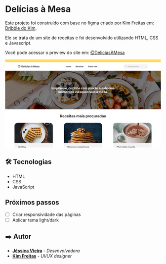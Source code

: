 # Delícias à Mesa
Este projeto foi construído com base no figma criado por Kim Freitas em: [Dribble do Kim](https://dribbble.com/shots/21665555-Site-de-receitas-de-comida-Del-cias-Mesa).

Ele se trata de um site de receitas e foi desenvolvido utilizando HTML, CSS e Javascript.

Você pode acessar o preview do site em: [@DeliciasÀMesa](https://jessicavsampaio.github.io/delicias-a-mesa/)

![homeDeliciasAMesa](src/images/pagina-principal.png)


## 🛠️ Tecnologias
* HTML
* CSS
* JavaScript

## Próximos passos
- [ ] Criar responsividade das páginas
- [ ] Aplicar tema light/dark

## ✒️ Autor
* **[Jéssica Vieira](https://github.com/jessicavsampaio)** - *Desenvolvedora*
* **[Kim Freitas](https://github.com/darrow12)** - *UI/UX designer*

